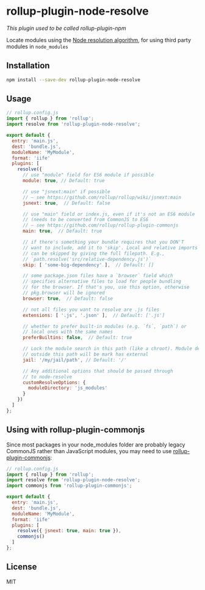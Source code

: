 # rollup-plugin-node-resolve

*This plugin used to be called rollup-plugin-npm*

Locate modules using the [Node resolution algorithm](https://nodejs.org/api/modules.html#modules_all_together), for using third party modules in `node_modules`

## Installation

```bash
npm install --save-dev rollup-plugin-node-resolve
```

## Usage

```js
// rollup.config.js
import { rollup } from 'rollup';
import resolve from 'rollup-plugin-node-resolve';

export default {
  entry: 'main.js',
  dest: 'bundle.js',
  moduleName: 'MyModule',
  format: 'iife'
  plugins: [
    resolve({
      // use "module" field for ES6 module if possible
      module: true, // Default: true

      // use "jsnext:main" if possible
      // – see https://github.com/rollup/rollup/wiki/jsnext:main
      jsnext: true,  // Default: false

      // use "main" field or index.js, even if it's not an ES6 module
      // (needs to be converted from CommonJS to ES6
      // – see https://github.com/rollup/rollup-plugin-commonjs
      main: true,  // Default: true

      // if there's something your bundle requires that you DON'T
      // want to include, add it to 'skip'. Local and relative imports
      // can be skipped by giving the full filepath. E.g.,
      // `path.resolve('src/relative-dependency.js')`
      skip: [ 'some-big-dependency' ],  // Default: []

      // some package.json files have a `browser` field which
      // specifies alternative files to load for people bundling
      // for the browser. If that's you, use this option, otherwise
      // pkg.browser will be ignored
      browser: true,  // Default: false

      // not all files you want to resolve are .js files
      extensions: [ '.js', '.json' ],  // Default: ['.js']

      // whether to prefer built-in modules (e.g. `fs`, `path`) or
      // local ones with the same names
      preferBuiltins: false,  // Default: true

      // Lock the module search in this path (like a chroot). Module defined
      // outside this path will be mark has external
      jail: '/my/jail/path', // Default: '/'

      // Any additional options that should be passed through
      // to node-resolve
      customResolveOptions: {
        moduleDirectory: 'js_modules'
      }
    })
  ]
};
```

## Using with rollup-plugin-commonjs

Since most packages in your node_modules folder are probably legacy CommonJS rather than JavaScript modules, you may need to use [rollup-plugin-commonjs](https://github.com/rollup/rollup-plugin-commonjs):

```js
// rollup.config.js
import { rollup } from 'rollup';
import resolve from 'rollup-plugin-node-resolve';
import commonjs from 'rollup-plugin-commonjs';

export default {
  entry: 'main.js',
  dest: 'bundle.js',
  moduleName: 'MyModule',
  format: 'iife'
  plugins: [
    resolve({ jsnext: true, main: true }),
    commonjs()
  ]
};
```


## License

MIT
